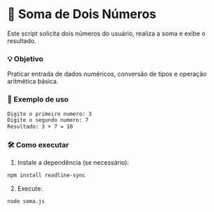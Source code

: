 # 📄 Soma de Dois Números

Este script solicita dois números do usuário, realiza a soma e exibe o resultado.

### 💡 Objetivo
Praticar entrada de dados numéricos, conversão de tipos e operação aritmética básica.

### 🧪 Exemplo de uso

```bash
Digite o primeiro numero: 3
Digite o segundo numero: 7
Resultado: 3 + 7 = 10
```

### 🛠️ Como executar

1. Instale a dependência (se necessário):

```bash
npm install readline-sync
```

2. Execute:

```bash
node soma.js
```